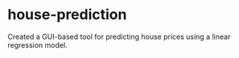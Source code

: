 # house-prediction
Created a GUI-based tool for predicting house prices using a linear regression model.
